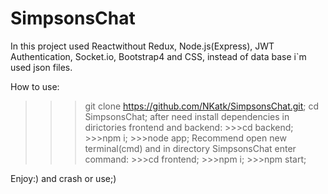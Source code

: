 # SimpsonsChat
In this project used Reactwithout Redux, Node.js(Express), JWT Authentication,  Socket.io, Bootstrap4
and CSS, instead of data base i`m used json files.

How to use:
>>>git clone https://github.com/NKatk/SimpsonsChat.git;
>>>cd SimpsonsChat;
after need install dependencies in dirictories frontend and backend:
	>>>cd backend;
	>>>npm i;
	>>>node app;
Recommend open new terminal(cmd) and in directory SimpsonsChat enter command:
	>>>cd frontend;
	>>>npm i;
	>>>npm start;

Enjoy:) and crash or use;)
